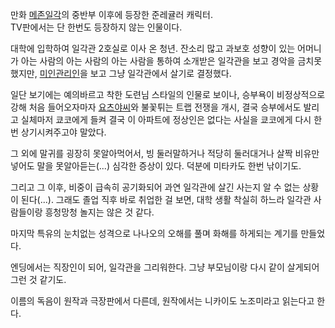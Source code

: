 만화 [메존일각](%EB%A9%94%EC%A1%B4%EC%9D%BC%EA%B0%81.md)의 중반부 이후에 등장한 준레귤러 캐릭터.  
TV판에서는 단 한번도 등장하지 않는 인물이다.

대학에 입학하여 일각관 2호실로 이사 온 청년. 잔소리 많고 과보호 성향이 있는 어머니가 아는 사람의 아는 사람의 아는 사람을 통하여
소개받은 일각관을 보고 경악을 금치못했지만, [미인관리인](%EC%98%A4%ED%86%A0%EB%82%98%EC%8B%9C%20%EC%BF%84%EC%BD%94.md)을 보고 그냥
일각관에서 살기로 결정했다.

일단 보기에는 예의바르고 착한 도련님 스타일의 인물로 보이나, 승부욕이 비정상적으로 강해 처음 들어오자마자
[요츠야씨](%EC%9A%94%EC%B8%A0%EC%95%BC%EC%94%A8.md)와 불꽃튀는 트랩 전쟁을 개시, 결국 승부에서도
발리고 실체마저 쿄코에게 들켜 결국 이 아파트에 정상인은 없다는 사실을 쿄코에게 다시 한 번 상기시켜주고야 말았다.

그 외에 말귀를 굉장히 못알아먹어서, 빙 둘러말하거나 적당히 둘러대거나 살짝 비유만 넣어도 말을 못알아듣는(...) 심각한 증상이 있다.
덕분에 미타카도 한번 낚이기도.  

그리고 그 이후, 비중이 급속히 공기화되어 과연 일각관에 살긴 사는지 알 수 없는 상황이 된다(...). 그래도 졸업 직후 바로 취업한 걸
보면, 대학 생활 착실히 하느라 일각관 사람들이랑 흥청망청 놀지는 않은 것 같다.  

마지막 특유의 눈치없는 성격으로 나나오의 오해를 풀며 화해를 하게되는 계기를 만들었다.  

엔딩에서는 직장인이 되어, 일각관을 그리워한다. 그냥 부모님이랑 다시 같이 살게되어 그런 것 같기도.  

이름의 독음이 원작과 극장판에서 다른데, 원작에서는 니카이도 노조미라고 읽는다고 한다.  

